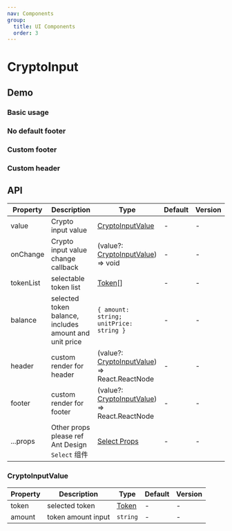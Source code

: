```yaml
---
nav: Components
group:
  title: UI Components
  order: 3
---
```


# CryptoInput

## Demo

### Basic usage

<code src="./demos/basic.tsx"></code>

### No default footer

<code src="./demos/noFooter.tsx"></code>

### Custom footer

<code src="./demos/customFooter.tsx"></code>

### Custom header

<code src="./demos/customHeader.tsx"></code>

## API

| Property | Description | Type | Default | Version |
| --- | --- | --- | --- | --- |
| value | Crypto input value | [CryptoInputValue](#cryptoInputValue) | - | - |
| onChange | Crypto input value change callback | (value?: [CryptoInputValue](#cryptoInputValue)) => void | - | - |
| tokenList | selectable token list | [Token](/components/types-cn#token)[] | - | - |
| balance | selected token balance, includes amount and unit price | `{ amount: string; unitPrice: string }` | - | - |
| header | custom render for header | (value?: [CryptoInputValue](#cryptoInputValue)) => React.ReactNode | - | - |
| footer | custom render for footer | (value?: [CryptoInputValue](#cryptoInputValue)) => React.ReactNode | - | - |
| ...props | Other props please ref Ant Design `Select` 组件 | [Select Props](https://ant-design.antgroup.com/components/select-cn#select-props) | - | - |

### CryptoInputValue

| Property | Description        | Type                                | Default | Version |
| -------- | ------------------ | ----------------------------------- | ------- | ------- |
| token    | selected token     | [Token](/components/types-cn#token) | -       | -       |
| amount   | token amount input | `string`                            | -       | -       |

